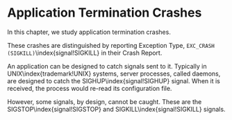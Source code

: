 # Application Termination Crashes

In this chapter, we study application termination crashes.

These crashes are distinguished by reporting Exception Type,
`EXC_CRASH (SIGKILL)`\index{signal!SIGKILL} in their Crash Report.

An application can be designed to catch signals sent to it.  Typically in UNIX\index{trademark!UNIX} systems, server processes, called daemons, are designed to catch the SIGHUP\index{signal!SIGHUP} signal.  When it is received, the process would re-read its configuration file.

However, some signals, by design, cannot be caught.  These are the SIGSTOP\index{signal!SIGSTOP} and SIGKILL\index{signal!SIGKILL} signals.
